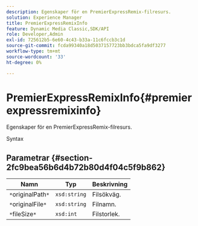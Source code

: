 ```yaml
---
description: Egenskaper för en PremierExpressRemix-filresurs.
solution: Experience Manager
title: PremierExpressRemixInfo
feature: Dynamic Media Classic,SDK/API
role: Developer,Admin
exl-id: 725612b5-6e60-4c43-b33a-11c6fccb3c1d
source-git-commit: fcda99340a18d5037157723bb3bdca5fa9df3277
workflow-type: tm+mt
source-wordcount: '33'
ht-degree: 0%

---
```


# PremierExpressRemixInfo{#premierexpressremixinfo}

Egenskaper för en PremierExpressRemix-filresurs.

Syntax

## Parametrar {#section-2fc9bea56b6d4b72b80d4f04c5f9b862}

| Namn | Typ | Beskrivning |
|---|---|---|
| `*`originalPath`*` | `xsd:string` | Filsökväg. |
| `*`originalFile`*` | `xsd:string` | Filnamn. |
| `*`fileSize`*` | `xsd:int` | Filstorlek. |
